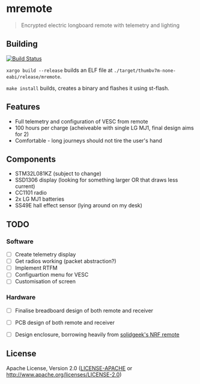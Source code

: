 #  mremote
> Encrypted electric longboard remote with telemetry and lighting

## Building
[![Build Status](https://travis-ci.org/chocol4te/mremote.svg?branch=master)](https://travis-ci.org/chocol4te/mremote)

```xargo build --release``` builds an ELF file at ```./target/thumbv7m-none-eabi/release/mremote```.

```make install``` builds, creates a binary and flashes it using st-flash.


## Features
* Full telemetry and configuration of VESC from remote
* 100 hours per charge (acheiveable with single LG MJ1, final design aims for 2)
* Comfortable - long journeys should not tire the user's hand

## Components
* STM32L081KZ (subject to change)
* SSD1306 display (looking for something larger OR that draws less current)
* CC1101 radio
* 2x LG MJ1 batteries
* SS49E hall effect sensor (lying around on my desk)

## TODO
### Software 
- [ ] Create telemetry display
- [ ] Get radios working (packet abstraction?)
- [ ] Implement RTFM
- [ ] Configuartion menu for VESC
- [ ] Customisation of screen

### Hardware
- [ ] Finalise breadboard design of both remote and receiver
- [ ] PCB design of both remote and receiver
- [ ] Design enclosure, borrowing heavily from [solidgeek's NRF remote](http://www.electric-skateboard.builders/t/simple-3d-printed-nrf-remote-arduino-controlled/28543)


## License
Apache License, Version 2.0 ([LICENSE-APACHE](LICENSE-APACHE) or
  http://www.apache.org/licenses/LICENSE-2.0)

